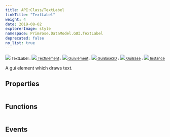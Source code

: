 ```yaml
---
title: API:Class/TextLabel
linkTitle: "TextLabel"
weight: 4
date: 2019-08-02
explorerImage: style
namespace: Primrose.DataModel.GUI.TextLabel
deprecated: false
no_list: true
---
```

<small class="inheritance">
<span class="" href="/docs/api-reference/Class/TextLabel"><img src="/icons/silk/style.png"/>&nbsp;TextLabel</span>&nbsp;:&nbsp;<a class="" href="/docs/api-reference/Class/TextElement"><img src="/icons/silk/default.png"/>&nbsp;TextElement</a>&nbsp;:&nbsp;<a class="" href="/docs/api-reference/Class/GuiElement"><img src="/icons/silk/default.png"/>&nbsp;GuiElement</a>&nbsp;:&nbsp;<a class="" href="/docs/api-reference/Class/GuiBase2D"><img src="/icons/silk/default.png"/>&nbsp;GuiBase2D</a>&nbsp;:&nbsp;<a class="" href="/docs/api-reference/Class/GuiBase"><img src="/icons/silk/default.png"/>&nbsp;GuiBase</a>&nbsp;:&nbsp;<a class="" href="/docs/api-reference/Class/Instance"><img src="/icons/silk/default.png"/>&nbsp;Instance</a></small>
<p class="summary">

A gui element which draws text.

</p>
 
## Properties
 
<table class="studiohide">
<tbody>
</tbody>
</table>
 
## Functions
 
<table class="studiohide">
<tbody>
</tbody>
</table>
 
## Events
 
<table class="studiohide">
<tbody>
</tbody>
</table>
<b>
</b>
<div class="inheritors">
<ul class="root">
</ul>
</div>
